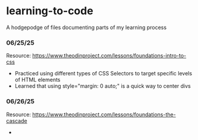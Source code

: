 # learning-to-code
A hodgepodge of files documenting parts of my learning process

### 06/25/25
Resource: https://www.theodinproject.com/lessons/foundations-intro-to-css

- Practiced using different types of CSS Selectors to target specific levels of HTML elements
- Learned that using style="margin: 0 auto;" is a quick way to center divs

### 06/26/25
Resource: https://www.theodinproject.com/lessons/foundations-the-cascade

- 